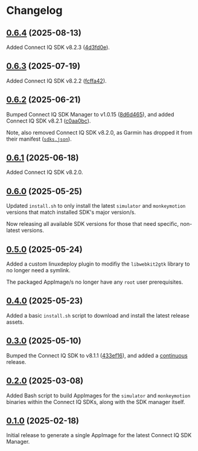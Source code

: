# Changelog

## [0.6.4][] (2025-08-13)

Added Connect IQ SDK v8.2.3 ([4d3fd0e][]).

## [0.6.3][] (2025-07-19)

Added Connect IQ SDK v8.2.2 ([fcffa42][]).

## [0.6.2][] (2025-06-21)

Bumped Connect IQ SDK Manager to v1.0.15 ([8d6d465][]), and added Connect IQ SDK v8.2.1 ([c0aa0bc][]).

Note, also removed Connect IQ SDK v8.2.0, as Garmin has dropped it from their manifest ([`sdks.json`][]).

## [0.6.1][] (2025-06-18)

Added Connect IQ SDK v8.2.0.

## [0.6.0][] (2025-05-25)

Updated `install.sh` to only install the latest `simulator` and `monkeymotion` versions that match installed SDK's
major version/s.

Now releasing all available SDK versions for those that need specific, non-latest versions.

## [0.5.0][] (2025-05-24)

Added a custom linuxdeploy plugin to modifiy the `libwebkit2gtk` library to no longer need a symlink.

The packaged AppImage/s no longer have any `root` user prerequisites.

## [0.4.0][] (2025-05-23)

Added a basic `install.sh` script to download and install the latest release assets.

## [0.3.0][] (2025-05-10)

Bumped the Connect IQ SDK to v8.1.1 ([433ef16][]), and added a [continuous][] release.

## [0.2.0][] (2025-03-08)

Added Bash script to build AppImages for the `simulator` and `monkeymotion` binaries within the Connect IQ SDKs, along
with the SDK manager itself.

## [0.1.0][] (2025-02-18)

Initial release to generate a single AppImage for the latest Connect IQ SDK Manager.

[0.6.4]: https://github.com/pcolby/connectiq-sdk-manager/releases/tag/v0.6.4
[0.6.3]: https://github.com/pcolby/connectiq-sdk-manager/releases/tag/v0.6.3
[0.6.2]: https://github.com/pcolby/connectiq-sdk-manager/releases/tag/v0.6.2
[0.6.1]: https://github.com/pcolby/connectiq-sdk-manager/releases/tag/v0.6.1
[0.6.0]: https://github.com/pcolby/connectiq-sdk-manager/releases/tag/v0.6.0
[0.5.0]: https://github.com/pcolby/connectiq-sdk-manager/releases/tag/v0.5.0
[0.4.0]: https://github.com/pcolby/connectiq-sdk-manager/releases/tag/v0.4.0
[0.3.0]: https://github.com/pcolby/connectiq-sdk-manager/releases/tag/v0.3.0
[0.2.0]: https://github.com/pcolby/connectiq-sdk-manager/releases/tag/v0.2.0
[0.1.0]: https://github.com/pcolby/connectiq-sdk-manager/releases/tag/v0.1.0

[433ef16]: https://github.com/pcolby/connectiq-sdk-manager/commit/433ef1699dc39e531ad10efc6d3e761ad9d11bd4
[4d3fd0e]: https://github.com/pcolby/connectiq-sdk-manager/commit/4d3fd0ebc338c048c92b9b9f66c79dff752275d0
[8d6d465]: https://github.com/pcolby/connectiq-sdk-manager/commit/8d6d46529cc9b8ca2c395eccb41ad1bd910d3413
[c0aa0bc]: https://github.com/pcolby/connectiq-sdk-manager/commit/c0aa0bc6a5e4334e195475226a805c23797cd091
[fcffa42]: https://github.com/pcolby/connectiq-sdk-manager/commit/fcffa42d8ab5ed1bd3c4244f75fa60978ba1f3ef

[continuous]: https://github.com/pcolby/connectiq-sdk-manager/releases/tag/continuous
[`sdks.json`]: https://developer.garmin.com/downloads/connect-iq/sdks/sdks.json
